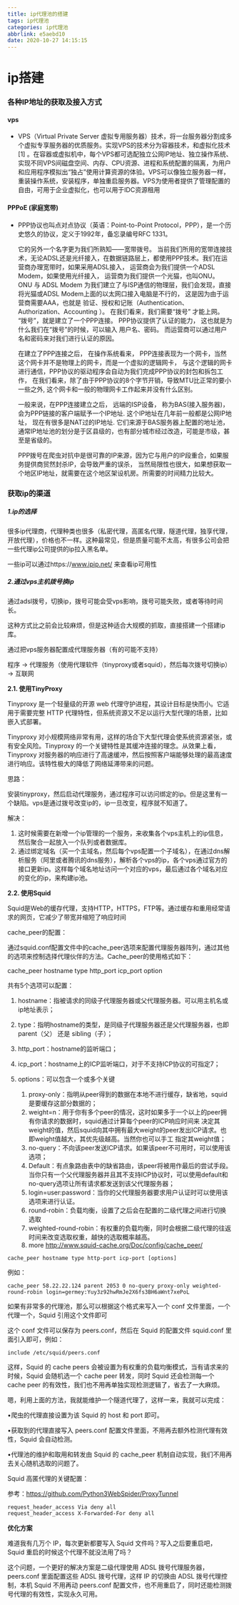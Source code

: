 ```yaml
---
title: ip代理池的搭建
tags: ip代理池
categories: ip代理池
abbrlink: e5aebd10
date: 2020-10-27 14:15:15
---
```

# ip搭建

### **各种IP地址的获取及接入方式**

#### vps

- VPS（Virtual Private Server 虚拟专用服务器）技术，将一台服务器分割成多个虚拟专享服务器的优质服务。实现VPS的技术分为容器技术，和虚拟化技术 [1]  。在容器或虚拟机中，每个VPS都可选配独立公网IP地址、独立操作系统、实现不同VPS间磁盘空间、内存、CPU资源、进程和系统配置的隔离，为用户和应用程序模拟出“独占”使用计算资源的体验。VPS可以像独立服务器一样，重装操作系统，安装程序，单独重启服务器。VPS为使用者提供了管理配置的自由，可用于企业虚拟化，也可以用于IDC资源租用

#### **PPPoE (家庭宽带)**

- PPP协议也叫点对点协议（英语：Point-to-Point Protocol，PPP），是一个历史悠久的协议，定义于1992年，备忘录编号RFC 1331。

  它的另外一个名字更为我们所熟知——宽带拨号。 当前我们所用的宽带连接技术，无论ADSL还是光纤接入，在数据链路层上，都使用PPP技术。我们在运营商办理宽带时，如果采用ADSL接入， 运营商会为我们提供一个ADSL Modem，如果使用光纤接入， 运营商为我们提供一个光猫，也叫ONU。 ONU 与 ADSL Modem 为我们建立了与ISP通信的物理层，我们会发现，直接将光猫或ADSL Modem上面的以太网口接入电脑是不行的， 这是因为由于运营商需要AAA，也就是 验证、授权和记账（Authentication、Authorization、Accounting ）。 在我们看来，我们需要“拨号” 才能上网。 “拨号”，就是建立了一个PPP连接。 PPP协议提供了认证的能力， 这也就是为什么我们在“拨号”的时候，可以输入 用户名、密码。 而运营商可以通过用户名和密码来对我们进行认证的原因。

  在建立了PPP连接之后， 在操作系统看来， PPP连接表现为一个网卡，当然这个网卡并不是物理上的网卡，而是一个虚拟的逻辑网卡， 与这个逻辑的网卡进行通信，PPP协议的驱动程序会自动为我们完成PPP协议的封包和拆包工作， 在我们看来，除了由于PPP协议的8个字节开销，导致MTU比正常的要小一些之外, 这个网卡和一般的物理网卡工作起来并没有什么区别。

  一般来说，在PPP连接建立之后， 远端的ISP设备， 称为BAS(接入服务器)，会为PPP链接的客户端赋予一个IP地址. 这个IP地址在几年前一般都是公网IP地址， 现在有很多是NAT过的IP地址. 它们来源于BAS服务器上配置的地址池，通常IP地址池的划分是于区县级的，也有部分城市经过改造，可能是市级，甚至是省级的。

  PPP拨号在爬虫对抗中是很可靠的IP来源，因为它与用户的IP段重合，如果服务提供商贸然封杀IP，会导致严重的误杀， 当然局限性也很大，如果想获取一个地区IP地址，就需要在这个地区架设机房。所需要的时间精力比较大。

### 获取ip的渠道

##### 1.ip的选择

很多ip代理商，代理种类也很多（私密代理，高匿名代理，隧道代理，独享代理，开放代理），价格也不一样。这种最常见，但是质量可能不太高，有很多公司会把一些代理ip公司提供的ip拉入黑名单。

一些ip可以通过https://www.ipip.net/ 来查看ip可用性

##### 2.通过vps主机拨号换ip

通过adsl拨号，切换ip，拨号可能会受vps影响，拨号可能失败，或者等待时间长。

这种方式比之前会比较麻烦，但是这种适合大规模的抓取，直接搭建一个搭建ip库。

通过把vps服务器配置成代理服务器（有的可能不支持）

程序  -> 代理服务（使用代理软件（tinyproxy或者squid），然后每次拨号切换ip） -> 互联网

**2.1. 使用TinyProxy**

Tinyproxy 是一个轻量级的开源 web 代理守护进程，其设计目标是快而小。它适用于需要完整 HTTP 代理特性，但系统资源又不足以运行大型代理的场景，比如嵌入式部署。

Tinyproxy 对小规模网络非常有用，这样的场合下大型代理会使系统资源紧张，或有安全风险。Tinyproxy 的一个关键特性是其缓冲连接的理念。从效果上看， Tinyproxy 对服务器的响应进行了高速缓冲，然后按照客户端能够处理的最高速度进行响应。该特性极大的降低了网络延滞带来的问题。

思路：

安装tinyproxy，然后启动代理服务，通过程序可以访问绑定的ip。但是这里有一个缺陷。vps是通过拨号改变ip的，ip一旦改变，程序就不知道了。

解决：

1. 这时候需要在新增一个ip管理的一个服务，来收集各个vps主机上的ip信息，然后聚合一起放入一个队列或者数据库。
2. 通过绑定域名（买一个主域名，然后每个vps配置一个子域名），在通过dns解析服务（阿里或者腾讯的dns服务），解析各个vps的ip，各个vps通过官方的接口更新ip。这样每个域名地址访问一个对应的vps，最后通过各个域名对应的变化的ip，来构建ip池。

**2.2. 使用Squid**

Squid是Web的缓存代理，支持HTTP，HTTPS，FTP等。通过缓存和重用经常请求的网页，它减少了带宽并缩短了响应时间

cache_peer的配置：

通过squid.conf配置文件中的cache_peer选项来配置代理服务器阵列，通过其他的选项来控制选择代理伙伴的方法。Cache_peer的使用格式如下：


cache_peer hostname type http_port icp_port option

共有5个选项可以配置：

1. hostname：指被请求的同级子代理服务器或父代理服务器。可以用主机名或ip地址表示；

2. type：指明hostname的类型，是同级子代理服务器还是父代理服务器，也即parent（父） 还是 sibling（子）；

3. http_port：hostname的监听端口；

4. icp_port：hostname上的ICP监听端口，对于不支持ICP协议的可指定7；

5. options：可以包含一个或多个关键

   1.  proxy-only：指明从peer得到的数据在本地不进行缓存，缺省地，squid是要缓存这部分数据的；
   2. weight=n：用于你有多个peer的情况，这时如果多于一个以上的peer拥有你请求的数据时，squid通过计算每个peer的ICP响应时间来 决定其weight的值，然后squid向其中拥有最大weight的peer发出ICP请求。也即weight值越大，其优先级越高。当然你也可以手工 指定其weight值；
   3. no-query：不向该peer发送ICP请求。如果该peer不可用时，可以使用该选项；
   4.  Default：有点象路由表中的缺省路由，该peer将被用作最后的尝试手段。当你只有一个父代理服务器并且其不支持ICP协议时，可以使用default和no-query选项让所有请求都发送到该父代理服务器；
   5. login=user:password：当你的父代理服务器要求用户认证时可以使用该选项来进行认证。
   6. round-robin：负载均衡，设置了之后会在配置的二级代理之间进行切换选取
   7. weighted-round-robin：有权重的负载均衡，同时会根据二级代理的往返时间来改变选取权重，越快的选取概率越高。
   8. more http://www.squid-cache.org/Doc/config/cache_peer/

   

```
cache_peer hostname type http-port icp-port [options]
```

例如：

```
cache_peer 58.22.22.124 parent 2053 0 no-query proxy-only weighted-round-robin login=germey:Yuy3z92hwRmJe2X6fs3BH6aWnt7xePoL
```

如果有非常多的代理池，那么可以根据这个格式来写入一个 conf 文件里面，一个代理一个，Squid 引用这个文件即可

这个 conf 文件可以保存为 peers.conf，然后在 Squid 的配置文件 squid.conf 里面引入即可，例如：

```
include /etc/squid/peers.conf
```

这样，Squid 的 cache peers 会被设置为有权重的负载均衡模式，当有请求来的时候，Squid 会随机选一个 cache peer 转发，同时 Squid 还会检测每一个 cache peer 的有效性，我们也不用再单独实现检测逻辑了，省去了一大麻烦。

嗯，利用上面的方法，我就能维护一个隧道代理了，这样一来，我就可以完成：

•爬虫的代理直接设置为该 Squid 的 host 和 port 即可。

•获取到的代理直接写入 peers.conf 配置文件里面，不用再去额外检测代理有效性，Squid 会自动检测。

•代理池的维护和取用和转发由 Squid 的 cache_peer 机制自动实现，我们不用再去关心随机选取的问题了。

 Squid 高匿代理的关键配置：

参考：https://github.com/Python3WebSpider/ProxyTunnel

```bash
request_header_access Via deny all
request_header_access X-Forwarded-For deny all
```

**优化方案**

难道我有几万个 IP，每次更新都要写入 Squid 文件吗？写入之后要重启吧，Squid 重启的时候这个代理不就没法用了吗？

这个问题，一个更好的解决方案是二级代理使用 ADSL 拨号代理服务器，peers.conf 里面配置这些 ADSL 拨号代理，这样 IP 的切换由 ADSL 拨号代理控制，本机 Squid 不用再动 peers.conf 配置文件，也不用重启了，同时还能检测拨号代理的有效性，实现永久可用。



